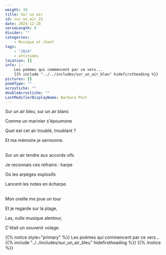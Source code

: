 ```yaml
---
weight: 39
title: Sur un air
id: sur_un_air_23
date: 2024-12-28
verseLength: 8
divider: ""
categories:
    - Musique et chant
tags:
    - "2024"
    - attitudes
location: []
info: |-
    Les poèmes qui commencent par ce vers...
    {{% include "../../includes/sur_un_air_bleu" hidefirstheading %}}
pictures: []
poemType: ""
acrostiche: ""
doubleAcrostiche: ""
LastModifierDisplayName: Barbara Post
---
```

Sur un air bleu, sur un air blanc

Comme un marinier s'époumone

Quel est cet air troublé, troublant ?

Et ma mémoire je sermonne.

 \
Sur un air tendre aux accords vifs

Je reconnais ces refrains : harpe

Où les arpèges explosifs

Lancent les notes en écharpe.

 \
Mon oreille me joue un tour

Et je regarde sur la plage,

Las, nulle musique alentour,

C'était un souvenir volage.

<!-- FM:Snippet:Start data:{"id":"_simpleNotice","fields":[{"name":"content","value":""}]} -->
{{% notice style="primary" %}}
Les poèmes qui commencent par ce vers...
{{% include "../../includes/sur_un_air_bleu" hidefirstheading %}}
{{% /notice %}}
<!-- FM:Snippet:End -->